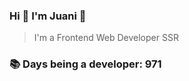 ### Hi 👋 I&#39;m Juani 🦁

> I&#39;m a Frontend Web Developer SSR

### 📚 Days being a developer: 971
